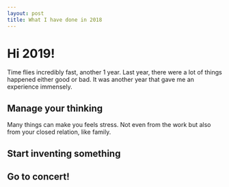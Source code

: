 ```yaml
---
layout: post
title: What I have done in 2018
---
```


# Hi 2019!

Time flies incredibly fast, another 1 year. Last year, there were a lot of things happened either good or bad. 
It was another year that gave me an experience immensely.

## Manage your thinking

Many things can make you feels stress. Not even from the work but also from your closed relation, like family. 

## Start inventing something

## Go to concert!


